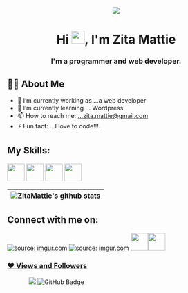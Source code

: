 <p align="center">
<img src="https://i.imgur.com/xWraocw.png" />
 </p>

<h1 align="center">Hi <img src="https://raw.githubusercontent.com/MartinHeinz/MartinHeinz/master/wave.gif" width="30px">, I'm Zita Mattie</h1>
<h3 align="center">I'm a programmer and web developer.</h3>
</p>

## 🙋‍♂️ **About Me**
- 🔭 I’m currently working as ...a web developer
- 🌱 I’m currently learning ... Wordpress
- 📫 How to reach me: ...zita.mattie@gmail.com
- ⚡ Fun fact: ...I love to code!!!.

## **My Skills**:
<a href="https://imgur.com/m28hJRc"><img style="width:40px;" src="https://i.imgur.com/m28hJRc.png"/></a>
<a href="https://imgur.com/LI61eJP"><img style="width:40px;" src="https://i.imgur.com/LI61eJP.png"/></a>
<a href="https://imgur.com/SQQIxri"><img style="width:40px;" src="https://i.imgur.com/SQQIxri.png"/></a>
<a href="https://imgur.com/jHZ7skg"><img style="width:40px;" src="https://i.imgur.com/jHZ7skg.png"/></a>

| <img align="center" src="https://github-readme-stats.vercel.app/api?username=ZitaMattie&show_icons=true&include_all_commits=true&theme=buefy&hide_border=true" alt="ZitaMattie's github stats" />
|------------- |

## **Connect with me on**:
<P align="left" stlyle="margin-left:20px">
<a href="https://www.instagram.com/ama_zita2"><img src="https://i.imgur.com/AMPGtIB.png" title="source: imgur.com" /></a>
<a href="https://twitter.com/ZitaMattie"><img src="https://i.imgur.com/wp3MwYj.png" title="source: imgur.com" /></a>
<a href="https://imgur.com/90c54aR"><img style="width:40px;"src="https://i.imgur.com/90c54aR.png"https://twitter.com/ZitaMattie?t=gi1wXUXISzM4PEfrU1EC9Q&s=09 
<a href="https://imgur.com/Dldf474"><img style="width:40px;"src="https://i.imgur.com/Dldf474.png" 
 
</P>
 
 
### ❤ Views and Followers
<p align="left" style="margin-left: 50px">
<a href="https://github.com/Meghna-DAS/github-profile-views-counter">
    <img src="https://komarev.com/ghpvc/?username=ZitaMattie">
</a>
<a><img src="https://img.shields.io/github/followers/ZitaMattie?label=Followers&style=social" alt="GitHub Badge"></a>
</p>
